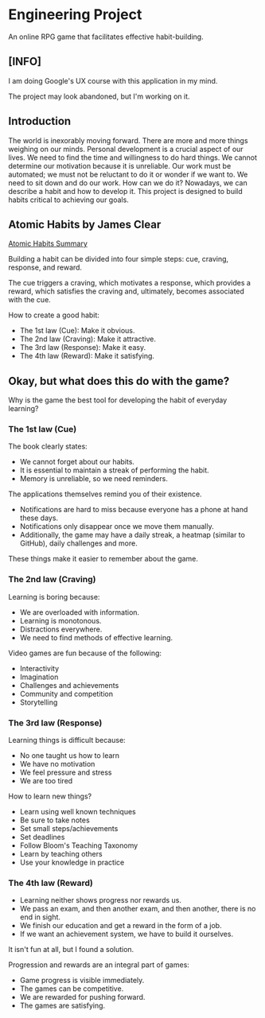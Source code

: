 # Engineering Project

An online RPG game that facilitates effective habit-building.

## [INFO]

I am doing Google's UX course with this application in my mind.

The project may look abandoned, but I'm working on it.

## Introduction

The world is inexorably moving forward. There are more and more things weighing on our minds.
Personal development is a crucial aspect of our lives. We need to find the time and willingness to do hard things.
We cannot determine our motivation because it is unreliable. 
Our work must be automated; we must not be reluctant to do it or wonder if we want to.
We need to sit down and do our work. How can we do it? Nowadays, we can describe a habit and how to develop it.
This project is designed to build habits critical to achieving our goals.

## Atomic Habits by James Clear

[Atomic Habits Summary](https://jamesclear.com/atomic-habits-summary)

Building a habit can be divided into four simple steps: cue, craving, response, and reward.

The cue triggers a craving, which motivates a response, which provides a reward, which satisfies the craving and,
ultimately, becomes associated with the cue.

How to create a good habit:
- The 1st law (Cue): Make it obvious.
- The 2nd law (Craving): Make it attractive.
- The 3rd law (Response): Make it easy.
- The 4th law (Reward): Make it satisfying.

## Okay, but what does this do with the game?
Why is the game the best tool for developing the habit of everyday learning?

### The 1st law (Cue)
The book clearly states:
- We cannot forget about our habits.
- It is essential to maintain a streak of performing the habit.
- Memory is unreliable, so we need reminders.

The applications themselves remind you of their existence.
- Notifications are hard to miss because everyone has a phone at hand these days.
- Notifications only disappear once we move them manually.
- Additionally, the game may have a daily streak, a heatmap (similar to GitHub), daily challenges and more.

These things make it easier to remember about the game.

### The 2nd law (Craving)
Learning is boring because:
- We are overloaded with information.
- Learning is monotonous.
- Distractions everywhere.
- We need to find methods of effective learning.

Video games are fun because of the following:
- Interactivity
- Imagination
- Challenges and achievements
- Community and competition
- Storytelling

### The 3rd law (Response)
Learning things is difficult because:
- No one taught us how to learn
- We have no motivation
- We feel pressure and stress
- We are too tired

How to learn new things?
- Learn using well known techniques
- Be sure to take notes
- Set small steps/achievements
- Set deadlines
- Follow Bloom's Teaching Taxonomy
- Learn by teaching others
- Use your knowledge in practice

### The 4th law (Reward)

- Learning neither shows progress nor rewards us.
- We pass an exam, and then another exam, and then another, there is no end in sight.
- We finish our education and get a reward in the form of a job.
- If we want an achievement system, we have to build it ourselves.

It isn't fun at all, but I found a solution.

Progression and rewards are an integral part of games:

- Game progress is visible immediately.
- The games can be competitive.
- We are rewarded for pushing forward.
- The games are satisfying.
